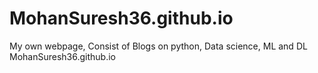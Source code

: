 # MohanSuresh36.github.io

My own webpage, Consist of Blogs on python, Data science, ML and DL 
MohanSuresh36.github.io
